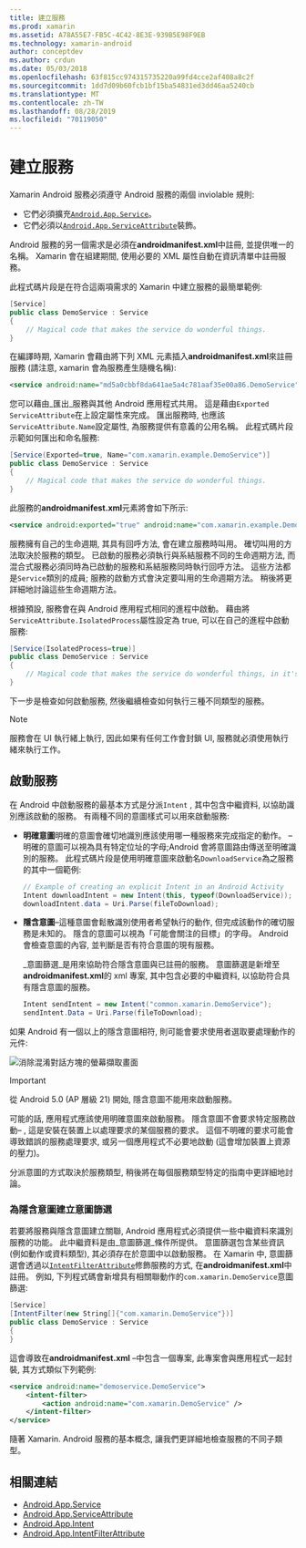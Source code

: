 ```yaml
---
title: 建立服務
ms.prod: xamarin
ms.assetid: A78A55E7-FB5C-4C42-8E3E-939B5E98F9EB
ms.technology: xamarin-android
author: conceptdev
ms.author: crdun
ms.date: 05/03/2018
ms.openlocfilehash: 63f815cc974315735220a99fd4cce2af408a8c2f
ms.sourcegitcommit: 1dd7d09b60fcb1bf15ba54831ed3dd46aa5240cb
ms.translationtype: MT
ms.contentlocale: zh-TW
ms.lasthandoff: 08/28/2019
ms.locfileid: "70119050"
---
```

# <a name="creating-a-service"></a>建立服務

Xamarin Android 服務必須遵守 Android 服務的兩個 inviolable 規則:

- 它們必須擴充[`Android.App.Service`](xref:Android.App.Service)。
- 它們必須以[`Android.App.ServiceAttribute`](xref:Android.App.ServiceAttribute)裝飾。

Android 服務的另一個需求是必須在**androidmanifest.xml**中註冊, 並提供唯一的名稱。 Xamarin 會在組建期間, 使用必要的 XML 屬性自動在資訊清單中註冊服務。

此程式碼片段是在符合這兩項需求的 Xamarin 中建立服務的最簡單範例:  

```csharp
[Service]
public class DemoService : Service
{
    // Magical code that makes the service do wonderful things.
}
```

在編譯時期, Xamarin 會藉由將下列 XML 元素插入**androidmanifest.xml**來註冊服務 (請注意, xamarin 會為服務產生隨機名稱):

```xml
<service android:name="md5a0cbbf8da641ae5a4c781aaf35e00a86.DemoService" />
```

您可以藉由_匯出_服務與其他 Android 應用程式共用。 這是藉由`Exported` `ServiceAttribute`在上設定屬性來完成。 匯出服務時, 也應該`ServiceAttribute.Name`設定屬性, 為服務提供有意義的公用名稱。 此程式碼片段示範如何匯出和命名服務:

```csharp
[Service(Exported=true, Name="com.xamarin.example.DemoService")]
public class DemoService : Service
{
    // Magical code that makes the service do wonderful things.
}
```

此服務的**androidmanifest.xml**元素將會如下所示:

```xml
<service android:exported="true" android:name="com.xamarin.example.DemoService" />
```

服務擁有自己的生命週期, 其具有回呼方法, 會在建立服務時叫用。 確切叫用的方法取決於服務的類型。 已啟動的服務必須執行與系結服務不同的生命週期方法, 而混合式服務必須同時為已啟動的服務和系結服務同時執行回呼方法。 這些方法都是`Service`類別的成員; 服務的啟動方式會決定要叫用的生命週期方法。 稍後將更詳細地討論這些生命週期方法。

根據預設, 服務會在與 Android 應用程式相同的進程中啟動。 藉由將`ServiceAttribute.IsolatedProcess`屬性設定為 true, 可以在自己的進程中啟動服務:

```csharp
[Service(IsolatedProcess=true)]
public class DemoService : Service
{
    // Magical code that makes the service do wonderful things, in it's own process!
}
```

下一步是檢查如何啟動服務, 然後繼續檢查如何執行三種不同類型的服務。

> [!NOTE]
> 服務會在 UI 執行緒上執行, 因此如果有任何工作會封鎖 UI, 服務就必須使用執行緒來執行工作。

## <a name="starting-a-service"></a>啟動服務

在 Android 中啟動服務的最基本方式是分派`Intent` , 其中包含中繼資料, 以協助識別應該啟動的服務。 有兩種不同的意圖樣式可以用來啟動服務:

- **明確意圖**明確的意圖會確切地識別應該使用哪一種服務來完成指定的動作。 &ndash; 明確的意圖可以視為具有特定位址的字母;Android 會將意圖路由傳送至明確識別的服務。 此程式碼片段是使用明確意圖來啟動名`DownloadService`為之服務的其中一個範例:

    ```csharp
    // Example of creating an explicit Intent in an Android Activity
    Intent downloadIntent = new Intent(this, typeof(DownloadService));
    downloadIntent.data = Uri.Parse(fileToDownload);
    ```

- **隱含意圖**&ndash;這種意圖會鬆散識別使用者希望執行的動作, 但完成該動作的確切服務是未知的。 隱含的意圖可以視為「可能會關注的目標」的字母。
    Android 會檢查意圖的內容, 並判斷是否有符合意圖的現有服務。

    _意圖篩選_是用來協助符合隱含意圖與已註冊的服務。 意圖篩選是新增至**androidmanifest.xml**的 xml 專案, 其中包含必要的中繼資料, 以協助符合具有隱含意圖的服務。

    ```csharp
    Intent sendIntent = new Intent("common.xamarin.DemoService");
    sendIntent.Data = Uri.Parse(fileToDownload);
    ```

如果 Android 有一個以上的隱含意圖相符, 則可能會要求使用者選取要處理動作的元件:

![消除混淆對話方塊的螢幕擷取畫面](images/creating-a-service-01.png "消除混淆對話方塊的螢幕擷取畫面")

> [!IMPORTANT]
> 從 Android 5.0 (AP 層級 21) 開始, 隱含意圖不能用來啟動服務。

可能的話, 應用程式應該使用明確意圖來啟動服務。 隱含意圖不會要求特定服務啟動&ndash; , 這是安裝在裝置上以處理要求的某個服務的要求。 這個不明確的要求可能會導致錯誤的服務處理要求, 或另一個應用程式不必要地啟動 (這會增加裝置上資源的壓力)。

分派意圖的方式取決於服務類型, 稍後將在每個服務類型特定的指南中更詳細地討論。


### <a name="creating-an-intent-filter-for-implicit-intents"></a>為隱含意圖建立意圖篩選

若要將服務與隱含意圖建立關聯, Android 應用程式必須提供一些中繼資料來識別服務的功能。 此中繼資料是由_意圖篩選_條件所提供。 意圖篩選包含某些資訊 (例如動作或資料類型), 其必須存在於意圖中以啟動服務。 在 Xamarin 中, 意圖篩選會透過以[`IntentFilterAttribute`](xref:Android.App.IntentFilterAttribute)修飾服務的方式, 在**androidmanifest.xml**中註冊。 例如, 下列程式碼會新增具有相關聯動作的`com.xamarin.DemoService`意圖篩選:

```csharp
[Service]
[IntentFilter(new String[]{"com.xamarin.DemoService"})]
public class DemoService : Service
{
}
```

這會導致在**androidmanifest.xml** &ndash;中包含一個專案, 此專案會與應用程式一起封裝, 其方式類似下列範例:

```xml
<service android:name="demoservice.DemoService">
    <intent-filter>
        <action android:name="com.xamarin.DemoService" />
    </intent-filter>
</service>
```

隨著 Xamarin. Android 服務的基本概念, 讓我們更詳細地檢查服務的不同子類型。


## <a name="related-links"></a>相關連結

- [Android.App.Service](xref:Android.App.Service)
- [Android.App.ServiceAttribute](xref:Android.App.ServiceAttribute)
- [Android.App.Intent](xref:Android.Content.Intent)
- [Android.App.IntentFilterAttribute](xref:Android.App.IntentFilterAttribute)
